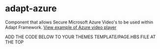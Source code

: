 adapt-azure
================

Component that allows Secure Microsoft Azure Video's to be used within Adapt Framework. 
<a href="https://onyxmediacdn-onyxmedia.streaming.mediaservices.windows.net/10bd6932-0b13-4eef-988f-5698603b3e11/create-windows-server-virtual-machine.ism/manifest" target="_blank">View example of Azure video player</a>

ADD THE CODE BELOW TO YOUR THEMES TEMPLATE/PAGE.HBS FILE AT THE TOP
<script>$.getScript('//amp.azure.net/libs/amp/1.8.3/azuremediaplayer.min.js');</script>
